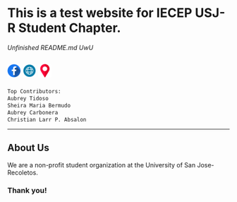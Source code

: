# **This is a test website for IECEP USJ-R Student Chapter.**
_Unfinished README.md UwU_

[<img alt="IECEP - USJ-R STUDENT CHAPTER FB Page" width="30px" src="images/facebook.png" />](https://www.facebook.com/usjr.iecep) [<img alt="IECEP - USJ-R STUDENT CHAPTER Website" width="30px" src="images/browser.png" />](https://iecep-usj-r.github.io/iecep/) [<img alt="IECEP - USJ-R STUDENT CHAPTER Location" width="30px" src="images/placeholder.png" />](https://goo.gl/maps/sr2Yky2tYPuAyQob8)
----
```
Top Contributors:
Aubrey Tidoso
Sheira Maria Bermudo
Aubrey Carbonera
Christian Larr P. Absalon
```
----
## **About Us**
We are a non-profit student organization at the University of San Jose-Recoletos.
### Thank you!
